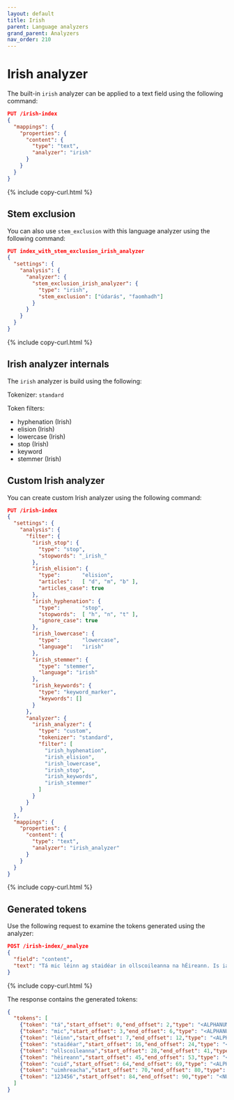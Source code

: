 ```yaml
---
layout: default
title: Irish
parent: Language analyzers
grand_parent: Analyzers
nav_order: 210
---
```


# Irish analyzer

The built-in `irish` analyzer can be applied to a text field using the following command:

```json
PUT /irish-index
{
  "mappings": {
    "properties": {
      "content": {
        "type": "text",
        "analyzer": "irish"
      }
    }
  }
}
```
{% include copy-curl.html %}

## Stem exclusion

You can also use `stem_exclusion` with this language analyzer using the following command:

```json
PUT index_with_stem_exclusion_irish_analyzer
{
  "settings": {
    "analysis": {
      "analyzer": {
        "stem_exclusion_irish_analyzer": {
          "type": "irish",
          "stem_exclusion": ["údarás", "faomhadh"]
        }
      }
    }
  }
}
```
{% include copy-curl.html %}

## Irish analyzer internals

The `irish` analyzer is build using the following:

Tokenizer: `standard`

Token filters:
- hyphenation (Irish)
- elision (Irish)
- lowercase (Irish)
- stop (Irish)
- keyword
- stemmer (Irish)

## Custom Irish analyzer

You can create custom Irish analyzer using the following command:

```json
PUT /irish-index
{
  "settings": {
    "analysis": {
      "filter": {
        "irish_stop": {
          "type": "stop",
          "stopwords": "_irish_"
        },
        "irish_elision": {
          "type":       "elision",
          "articles":   [ "d", "m", "b" ],
          "articles_case": true
        },
        "irish_hyphenation": {
          "type":       "stop",
          "stopwords":  [ "h", "n", "t" ],
          "ignore_case": true
        },
        "irish_lowercase": {
          "type":       "lowercase",
          "language":   "irish"
        },
        "irish_stemmer": {
          "type": "stemmer",
          "language": "irish"
        },
        "irish_keywords": {
          "type": "keyword_marker",
          "keywords": []
        }
      },
      "analyzer": {
        "irish_analyzer": {
          "type": "custom",
          "tokenizer": "standard",
          "filter": [
            "irish_hyphenation",
            "irish_elision",
            "irish_lowercase",
            "irish_stop",
            "irish_keywords",
            "irish_stemmer"
          ]
        }
      }
    }
  },
  "mappings": {
    "properties": {
      "content": {
        "type": "text",
        "analyzer": "irish_analyzer"
      }
    }
  }
}
```
{% include copy-curl.html %}

## Generated tokens

Use the following request to examine the tokens generated using the analyzer:

```json
POST /irish-index/_analyze
{
  "field": "content",
  "text": "Tá mic léinn ag staidéar in ollscoileanna na hÉireann. Is iad a gcuid uimhreacha ná 123456."
}
```
{% include copy-curl.html %}

The response contains the generated tokens:

```json
{
  "tokens": [
    {"token": "tá","start_offset": 0,"end_offset": 2,"type": "<ALPHANUM>","position": 0},
    {"token": "mic","start_offset": 3,"end_offset": 6,"type": "<ALPHANUM>","position": 1},
    {"token": "léinn","start_offset": 7,"end_offset": 12,"type": "<ALPHANUM>","position": 2},
    {"token": "staidéar","start_offset": 16,"end_offset": 24,"type": "<ALPHANUM>","position": 4},
    {"token": "ollscoileanna","start_offset": 28,"end_offset": 41,"type": "<ALPHANUM>","position": 6},
    {"token": "héireann","start_offset": 45,"end_offset": 53,"type": "<ALPHANUM>","position": 8},
    {"token": "cuid","start_offset": 64,"end_offset": 69,"type": "<ALPHANUM>","position": 12},
    {"token": "uimhreacha","start_offset": 70,"end_offset": 80,"type": "<ALPHANUM>","position": 13},
    {"token": "123456","start_offset": 84,"end_offset": 90,"type": "<NUM>","position": 15}
  ]
}
```